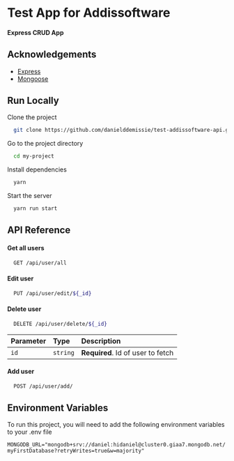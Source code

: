 # Test App for Addissoftware

#### Express CRUD App

## Acknowledgements

- [Express](https://expressjs.com)
- [Mongoose](https://mongoosejs.com)

## Run Locally

Clone the project

```bash
  git clone https://github.com/danielddemissie/test-addissoftware-api.git
```

Go to the project directory

```bash
  cd my-project
```

Install dependencies

```bash
  yarn
```

Start the server

```bash
  yarn run start
```

## API Reference

#### Get all users

```bash
  GET /api/user/all
```

#### Edit user

```bash
  PUT /api/user/edit/${_id}
```

#### Delete user

```bash
  DELETE /api/user/delete/${_id}
```

| Parameter | Type     | Description                       |
| :-------- | :------- | :-------------------------------- |
| `id`      | `string` | **Required**. Id of user to fetch |

#### Add user

```bash
  POST /api/user/add/
```

## Environment Variables

To run this project, you will need to add the following environment variables to your .env file

`MONGODB_URL="mongodb+srv://daniel:hidaniel@cluster0.giaa7.mongodb.net/myFirstDatabase?retryWrites=true&w=majority"`
